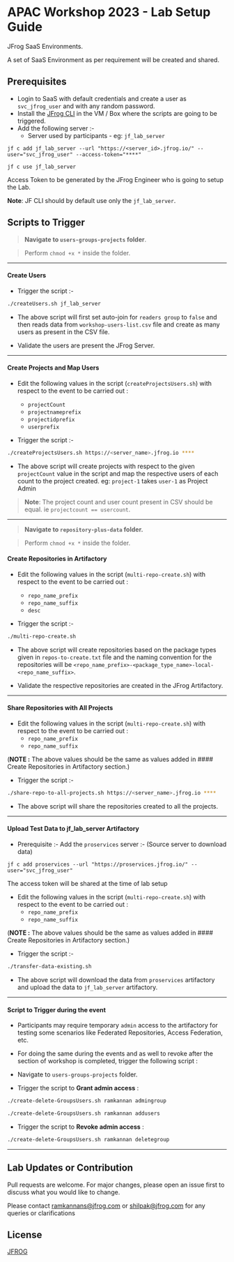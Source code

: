 # APAC Workshop 2023 - Lab Setup Guide

JFrog SaaS Environments. 

A set of SaaS Environment as per requirement will be created and shared. 


## Prerequisites

- Login to SaaS with default credentials and create a user as `svc_jfrog_user` and with any random password. 
- Install the [JFrog CLI](https://jfrog.com/getcli/) in the VM / Box where the scripts are going to be triggered. 
- Add the following server :- 
  - Server used by participants - eg: `jf_lab_server`
``` 
jf c add jf_lab_server --url "https://<server_id>.jfrog.io/" --user="svc_jfrog_user" --access-token="****"

jf c use jf_lab_server
```
Access Token to be generated by the JFrog Engineer who is going to setup the Lab. 

**Note**: JF CLI should by default use only the `jf_lab_server`.


## Scripts to Trigger

> **Navigate to `users-groups-projects` folder**. 

> Perform `chmod +x *` inside the folder. 

- - - -

#### Create Users 

* Trigger the script :-
```bash
./createUsers.sh jf_lab_server
```

* The above script will first set auto-join for `readers group` to `false` and then reads data from `workshop-users-list.csv` file and create as many users as present in the CSV file. 

* Validate the users are present the JFrog Server.

- - - -

#### Create Projects and Map Users

* Edit the following values in the script (`createProjectsUsers.sh`) with respect to the event to be carried out :
  * `projectCount`
  * `projectnameprefix`
  * `projectidprefix`
  * `userprefix`

* Trigger the script :-
```bash
./createProjectsUsers.sh https://<server_name>.jfrog.io ****
```

* The above script will create projects with respect to the given `projectCount` value in the script and map the respective users of each count to the project created.
eg: `project-1` takes `user-1` as Project Admin

> **Note**: The project count and user count present in CSV should be equal. ie `projectcount == usercount`.

- - - -

> **Navigate to `repository-plus-data` folder.** 

> Perform `chmod +x *` inside the folder.

#### Create Repositories in Artifactory

* Edit the following values in the script (`multi-repo-create.sh`) with respect to the event to be carried out :
  * `repo_name_prefix`
  * `repo_name_suffix`
  * `desc`

* Trigger the script :-
```bash
./multi-repo-create.sh
```

* The above script will create repositories based on the package types given in `repos-to-create.txt` file and the naming convention for the repositories will be `<repo_name_prefix>-<package_type_name>-local-<repo_name_suffix>`.

* Validate the respective repositories are created in the JFrog Artifactory. 

- - - -

#### Share Repositories with All Projects

* Edit the following values in the script (`multi-repo-create.sh`) with respect to the event to be carried out :
  * `repo_name_prefix`
  * `repo_name_suffix`

(**NOTE :** The above values should be the same as values added in #### Create Repositories in Artifactory section.)

* Trigger the script :-
```bash
./share-repo-to-all-projects.sh https://<server_name>.jfrog.io ****
```

* The above script will share the repositories created to all the projects. 

- - - -

#### Upload Test Data to jf_lab_server Artifactory

* Prerequisite :- Add the `proservices` server :- (Source server to download data)
``` 
jf c add proservices --url "https://proservices.jfrog.io/" --user="svc_jfrog_user"
```
The access token will be shared at the time of lab setup


* Edit the following values in the script (`multi-repo-create.sh`) with respect to the event to be carried out :
  * `repo_name_prefix`
  * `repo_name_suffix`

(**NOTE :** The above values should be the same as values added in #### Create Repositories in Artifactory section.)

* Trigger the script :-
```bash
./transfer-data-existing.sh
```

* The above script will download the data from `proservices` artifactory and upload the data to `jf_lab_server` artifactory.

- - - -

#### Script to Trigger during the event

* Participants may require temporary `admin` access to the artifactory for testing some scenarios like Federated Repositories, Access Federation, etc.

* For doing the same during the events and as well to revoke after the section of workshop is completed, trigger the following script :

* Navigate to `users-groups-projects` folder.

* Trigger the script to **Grant admin access** :
```bash
./create-delete-GroupsUsers.sh ramkannan admingroup

./create-delete-GroupsUsers.sh ramkannan addusers 
```

* Trigger the script to **Revoke admin access** :
```bash
./create-delete-GroupsUsers.sh ramkannan deletegroup
```

- - - -

## Lab Updates or Contribution

Pull requests are welcome. For major changes, please open an issue first
to discuss what you would like to change.

Please contact [ramkannans@jfrog.com](ramkannans@jfrog.com) or [shilpak@jfrog.com](shilpak@jfrog.com) for any queries or clarifications

## License

[JFROG](https://jfrog.com/)